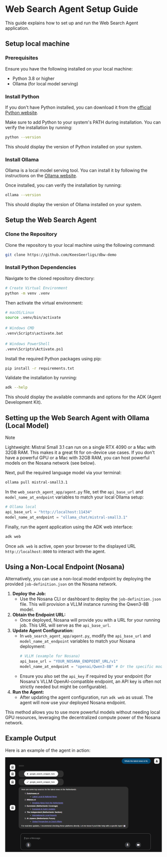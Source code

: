 # Web Search Agent Setup Guide

This guide explains how to set up and run the Web Search Agent application.

## Setup local machine

### Prerequisites

Ensure you have the following installed on your local machine:

-   Python 3.8 or higher
-   Ollama (for local model serving)

### Install Python

If you don't have Python installed, you can download it from the [official Python website](https://www.python.org/downloads/).

Make sure to add Python to your system's PATH during installation.
You can verify the installation by running:

```bash
python --version
```

This should display the version of Python installed on your system.

### Install Ollama

Ollama is a local model serving tool. You can install it by following the instructions on the [Ollama website](https://ollama.com/download).

Once installed, you can verify the installation by running:

```bash
ollama --version
```

This should display the version of Ollama installed on your system.

## Setup the Web Search Agent

### Clone the Repository

Clone the repository to your local machine using the following command:

```bash
git clone https://github.com/KeesGeerligs/dbw-demo
```

### Install Python Dependencies

Navigate to the cloned repository directory:
```bash
# Create Virtual Environment
python -m venv .venv
```

Then activate the virtual environment:
```bash
# macOS/Linux
source .venv/bin/activate

# Windows CMD
.venv\Scripts\activate.bat

# Windows PowerShell
.venv\Scripts\Activate.ps1
```

Install the required Python packages using pip:

```bash
pip install -r requirements.txt
```

Validate the installation by running:

```bash
adk --help
```

This should display the available commands and options for the ADK (Agent Development Kit).


## Setting up the Web Search Agent with Ollama (Local Model)

> [!NOTE] 
> Lightweight: Mistral Small 3.1 can run on a single RTX 4090 or a Mac with 32GB RAM. This makes it a great fit for on-device use cases. If you don't have a powerful GPU or a Mac with 32GB RAM, you can host powerful models on the Nosana network (see below).

Next, pull the required language model via your terminal:
```bash
ollama pull mistral-small3.1
```

In the `web_search_agent_app/agent.py` file, set the `api_base_url` and `model_name_at_endpoint` variables to match your local Ollama setup:

```python
# Ollama local
api_base_url = "http://localhost:11434"
model_name_at_endpoint = "ollama_chat/mistral-small3.1"
```

Finally, run the agent application using the ADK web interface:
```bash
adk web
```

Once `adk web` is active, open your browser to the displayed URL `http://localhost:8000` to interact with the agent.

## Using a Non-Local Endpoint (Nosana)

Alternatively, you can use a non-local model endpoint by deploying the provided `job-definition.json` on the Nosana network.

1.  **Deploy the Job:**
    *   Use the Nosana CLI or dashboard to deploy the `job-definition.json` file. This will provision a VLLM instance running the Qwen3-8B model.
2.  **Obtain the Endpoint URL:**
    *   Once deployed, Nosana will provide you with a URL for your running job. This URL will serve as the `api_base_url`.
3.  **Update Agent Configuration:**
    *   In `web_search_agent_app/agent.py`, modify the `api_base_url` and `model_name_at_endpoint` variables to match your Nosana deployment:
        ```python
        # VLLM (example for Nosana)
        api_base_url = "YOUR_NOSANA_ENDPOINT_URL/v1" 
        model_name_at_endpoint = "openai/Qwen3-8B" # Or the specific model served by your job
        ```
    *   Ensure you also set the `api_key` if required by your endpoint (for Nosana's VLLM OpenAI-compatible endpoint, an API key is often not strictly needed but might be configurable).
4.  **Run the Agent:**
    *   After updating the agent configuration, run `adk web` as usual. The agent will now use your deployed Nosana endpoint.

This method allows you to use more powerful models without needing local GPU resources, leveraging the decentralized compute power of the Nosana network.

## Example Output

Here is an example of the agent in action:

![Agent Output Screenshot](image.png)



